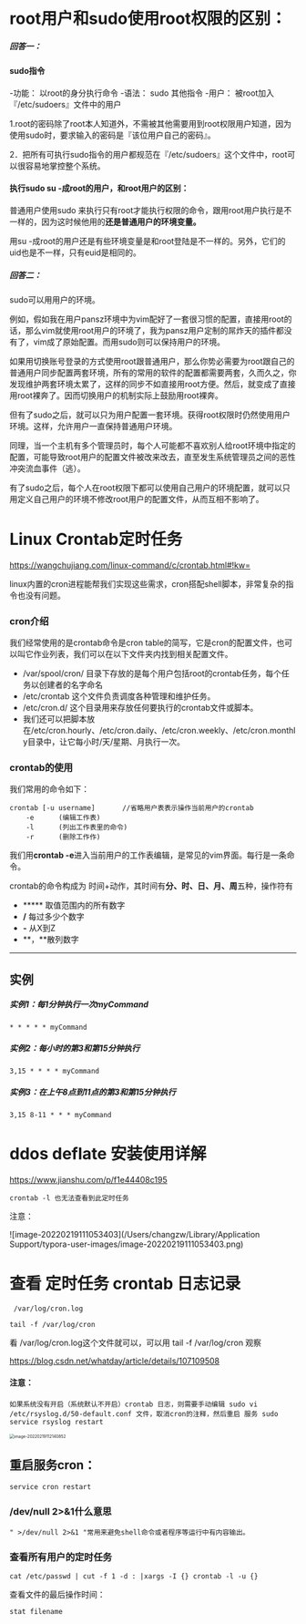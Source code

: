 # root用户和sudo使用root权限的区别：

##### 回答一：

#### **sudo指令**

-功能： 以root的身分执行命令
-语法： sudo 其他指令
-用户： 被root加入『/etc/sudoers』文件中的用户

1.root的密码除了root本人知道外，不需被其他需要用到root权限用户知道，因为使用sudo时，要求输入的密码是『该位用户自己的密码』。

2．把所有可执行sudo指令的用户都规范在『/etc/sudoers』这个文件中，root可以很容易地掌控整个系统。

#### **执行sudo su -成root的用户，和root用户的区别：**

普通用户使用sudo 来执行只有root才能执行权限的命令，跟用root用户执行是不一样的，因为这时候他用的**还是普通用户的环境变量。**

用su -成root的用户还是有些环境变量是和root登陆是不一样的。另外，它们的uid也是不一样，只有euid是相同的。



##### 回答二：

sudo可以用用户的环境。

例如，假如我在用户pansz环境中为vim配好了一套很习惯的配置，直接用root的话，那么vim就使用root用户的环境了，我为pansz用户定制的屌炸天的插件都没有了，vim成了原始配置。而用sudo则可以保持用户的环境。

如果用切换账号登录的方式使用root跟普通用户，那么你势必需要为root跟自己的普通用户同步配置两套环境，所有的常用的软件的配置都需要两套，久而久之，你发现维护两套环境太累了，这样的同步不如直接用root方便。然后，就变成了直接用root裸奔了。因而切换用户的机制实际上鼓励用root裸奔。

但有了sudo之后，就可以只为用户配置一套环境。获得root权限时仍然使用用户环境。这样，允许用户一直保持普通用户环境。

同理，当一个主机有多个管理员时，每个人可能都不喜欢别人给root环境中指定的配置，可能导致root用户的配置文件被改来改去，直至发生系统管理员之间的恶性冲突流血事件（逃）。

有了sudo之后，每个人在root权限下都可以使用自己用户的环境配置，就可以只用定义自己用户的环境不修改root用户的配置文件，从而互相不影响了。



# Linux Crontab定时任务

https://wangchujiang.com/linux-command/c/crontab.html#!kw=

linux内置的cron进程能帮我们实现这些需求，cron搭配shell脚本，非常复杂的指令也没有问题。

### cron介绍

我们经常使用的是crontab命令是cron table的简写，它是cron的配置文件，也可以叫它作业列表，我们可以在以下文件夹内找到相关配置文件。

- /var/spool/cron/ 目录下存放的是每个用户包括root的crontab任务，每个任务以创建者的名字命名
- /etc/crontab 这个文件负责调度各种管理和维护任务。
- /etc/cron.d/ 这个目录用来存放任何要执行的crontab文件或脚本。
- 我们还可以把脚本放在/etc/cron.hourly、/etc/cron.daily、/etc/cron.weekly、/etc/cron.monthly目录中，让它每小时/天/星期、月执行一次。

### crontab的使用

我们常用的命令如下：

```
crontab [-u username]　　　　//省略用户表表示操作当前用户的crontab
    -e      (编辑工作表)
    -l      (列出工作表里的命令)
    -r      (删除工作作)
```

我们用**crontab -e**进入当前用户的工作表编辑，是常见的vim界面。每行是一条命令。

crontab的命令构成为 时间+动作，其时间有**分、时、日、月、周**五种，操作符有

- ***** 取值范围内的所有数字
- **/** 每过多少个数字
- **-** 从X到Z
- **，**散列数字

------

## 实例



##### 实例1：每1分钟执行一次myCommand

```
* * * * * myCommand
```

##### 实例2：每小时的第3和第15分钟执行

```
3,15 * * * * myCommand
```

##### 实例3：在上午8点到11点的第3和第15分钟执行

```
3,15 8-11 * * * myCommand
```



# ddos deflate 安装使用详解

https://www.jianshu.com/p/f1e44408c195

```
crontab -l 也无法查看到此定时任务
```

注意：

![image-20220219111053403](/Users/changzw/Library/Application Support/typora-user-images/image-20220219111053403.png)

# 查看 定时任务 crontab 日志记录

```
 /var/log/cron.log
```

```
tail -f /var/log/cron
```

看 /var/log/cron.log这个文件就可以，可以用 tail -f /var/log/cron 观察

https://blog.csdn.net/whatday/article/details/107109508

#### 注意：

```
如果系统没有开启（系统默认不开启）crontab 日志，则需要手动编辑 sudo vi /etc/rsyslog.d/50-default.conf 文件，取消cron的注释，然后重启 服务 sudo service rsyslog restart
```

<img src="/Users/changzw/Library/Application Support/typora-user-images/image-20220219112140852.png" alt="image-20220219112140852" style="zoom:50%;" />

## 重启服务cron：

```
service cron restart
```

### /dev/null 2>&1什么意思

```
" >/dev/null 2>&1 "常用来避免shell命令或者程序等运行中有内容输出。
```

### 查看所有用户的定时任务

```
cat /etc/passwd | cut -f 1 -d : |xargs -I {} crontab -l -u {}
```

查看文件的最后操作时间：

```
stat filename
```




